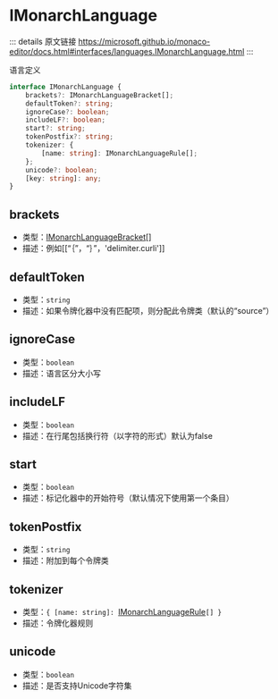 # IMonarchLanguage
        
::: details 原文链接
https://microsoft.github.io/monaco-editor/docs.html#interfaces/languages.IMonarchLanguage.html
:::

语言定义

```ts
interface IMonarchLanguage {
    brackets?: IMonarchLanguageBracket[];
    defaultToken?: string;
    ignoreCase?: boolean;
    includeLF?: boolean;
    start?: string;
    tokenPostfix?: string;
    tokenizer: {
        [name: string]: IMonarchLanguageRule[];
    };
    unicode?: boolean;
    [key: string]: any;
}
```

## brackets
- 类型：[IMonarchLanguageBracket](/api/languages/IMonarchLanguageBracket.md)[]
- 描述：例如[[“｛”，“｝”，'delimiter.curli']]

## defaultToken
- 类型：`string`
- 描述：如果令牌化器中没有匹配项，则分配此令牌类（默认的“source”）

## ignoreCase
- 类型：`boolean`
- 描述：语言区分大小写

## includeLF
- 类型：`boolean`
- 描述：在行尾包括换行符（以字符的形式）默认为false

## start
- 类型：`boolean`
- 描述：标记化器中的开始符号（默认情况下使用第一个条目）

## tokenPostfix
- 类型：`string`
- 描述：附加到每个令牌类

## tokenizer
- 类型：`{ [name: string]: `[IMonarchLanguageRule](/api/languages/IMonarchLanguageRule.md)`[] }`
- 描述：令牌化器规则

## unicode
- 类型：`boolean`
- 描述：是否支持Unicode字符集
